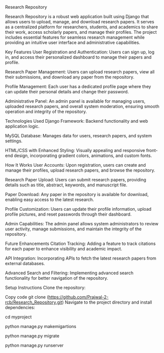 Research Repository


Research Repository is a robust web application built using Django that allows users to upload, manage, and download research papers. It serves as a centralized platform for researchers, students, and academics to share their work, access scholarly papers, and manage their profiles. The project includes essential features for seamless research management while providing an intuitive user interface and administrative capabilities.

Key Features
User Registration and Authentication:
Users can sign up, log in, and access their personalized dashboard to manage their papers and profile.

Research Paper Management:
Users can upload research papers, view all their submissions, and download any paper from the repository.

Profile Management:
Each user has a dedicated profile page where they can update their personal details and change their password.

Administrative Panel:
An admin panel is available for managing users, uploaded research papers, and overall system moderation, ensuring smooth operation and integrity of the repository.

Technologies Used
Django Framework:
Backend functionality and web application logic.

MySQL Database:
Manages data for users, research papers, and system settings.

HTML/CSS with Enhanced Styling:
Visually appealing and responsive front-end design, incorporating gradient colors, animations, and custom fonts.

How It Works
User Accounts:
Upon registration, users can create and manage their profiles, upload research papers, and browse the repository.

Research Paper Upload:
Users can submit research papers, providing details such as title, abstract, keywords, and manuscript file.

Paper Download:
Any paper in the repository is available for download, enabling easy access to the latest research.

Profile Customization:
Users can update their profile information, upload profile pictures, and reset passwords through their dashboard.

Admin Capabilities:
The admin panel allows system administrators to review user activity, manage submissions, and maintain the integrity of the repository.

Future Enhancements
Citation Tracking:
Adding a feature to track citations for each paper to enhance visibility and academic impact.

API Integration:
Incorporating APIs to fetch the latest research papers from external databases.

Advanced Search and Filtering:
Implementing advanced search functionality for better navigation of the repository.


Setup Instructions
Clone the repository:

Copy code
git clone (https://github.com/Prajwal-2-rcb/Research_Repository.git)
Navigate to the project directory and install dependencies:

cd myproject

python manage.py makemigartions

python manage.py migrate

python manage.py runserver

